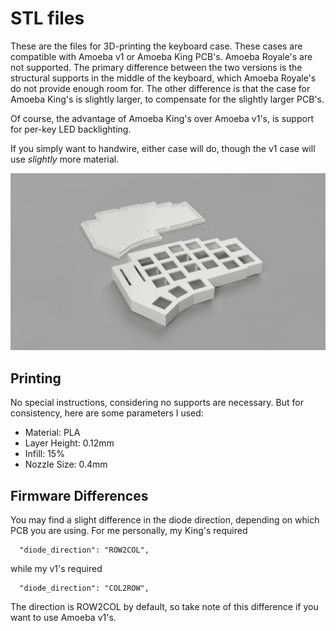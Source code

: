 # STL files

These are the files for 3D-printing the keyboard case. These cases are compatible with Amoeba v1 or Amoeba King PCB's. Amoeba Royale's are not supported. The primary difference between the two versions is the structural supports in the middle of the keyboard, which Amoeba Royale's do not provide enough room for. The other difference is that the case for Amoeba King's is slightly larger, to compensate for the slightly larger PCB's. 

Of course, the advantage of Amoeba King's over Amoeba v1's, is support for per-key LED backlighting. 

If you simply want to handwire, either case will do, though the v1 case will use _slightly_ more material. 

![Case Render](case_render.png)

## Printing

No special instructions, considering no supports are necessary. But for consistency, here are some parameters I used:

* Material: PLA
* Layer Height: 0.12mm
* Infill: 15%
* Nozzle Size: 0.4mm

## Firmware Differences

You may find a slight difference in the diode direction, depending on which PCB you are using. For me personally, my King's required

```
  "diode_direction": "ROW2COL",
```

while my v1's required

```
  "diode_direction": "COL2ROW",
```

The direction is ROW2COL by default, so take note of this difference if you want to use Amoeba v1's.
